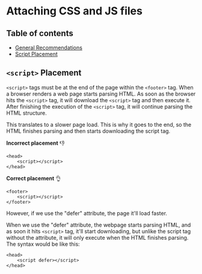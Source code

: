 Attaching CSS and JS files
=====================

## Table of contents
- [General Recommendations](README.md)
- [Script Placement](#```<script>```-Placement)

## ```<script>``` Placement
```<script>``` tags must be at the end of the page within the ```<footer>```  tag. When a browser renders a web page starts parsing HTML. As soon as the browser hits the ```<script>``` tag, it will download the ```<script>``` tag and then execute it. After finishing the execution of the ```<script>``` tag, it will continue parsing the HTML structure.  

This translates to a slower page load. This is why it goes to the end, so the HTML finishes parsing and then starts downloading the script tag.

**Incorrect placement** :-1:
```
<head>
    <script></script>
</head>
```

**Correct placement** :ok_hand:
```
<footer>
    <script></script>
</footer>
```

However, if we use the "defer" attribute, the page it'll load faster.

When we use the "defer" attribute, the webpage starts parsing HTML, and as soon it hits ```<script>``` tag, it'll start downloading, but unlike the script tag without the attribute, it will only execute when the HTML finishes parsing. The syntax would be like this:

```
<head>
    <script defer></script>
</head>
```
